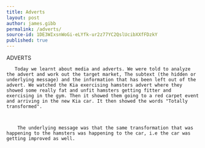 ```yaml
---
title: Adverts
layout: post
author: james.gibb
permalink: /adverts/
source-id: 1DE3WIxsnWoGi-eLYfk-ur2z77YC2QslUcibXXfFDzkY
published: true
---
```

ADVERTS

       Today we learnt about media and adverts. We were told to analyze the advert and work out the target market, The subtext (the hidden or underlying message) and the information that has been left out of the advert. We watched the Kia exercising hamsters advert where they showed some really fat and unfit hamsters getting fitter and exercising in the gym. Then it showed them going to a red carpet event and arriving in the new Kia car. It then showed the words "Totally transformed".

        

        The underlying message was that the same transformation that was happening to the hamsters was happening to the car, i.e the car was getting improved as well.

